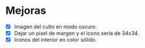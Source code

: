 # Mejoras

- [X] Imagen del culto en modo oscuro.
- [X] Dejar un pixel de margen y el icono sería de 34x34.
- [X] Iconos del interior en color sólido.
